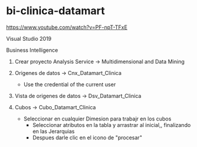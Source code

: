 # bi-clinica-datamart

https://www.youtube.com/watch?v=PF-npT-TFxE

Visual Studio 2019

Business Intelligence

1. Crear proyecto Analysis Service -> Multidimensional and Data Mining
2. Origenes de datos -> Cnx_Datamart_Clinica
	- Use the credential of the current user
3. Vista de origenes de datos -> Dsv_Datamart_Clinica
4. Cubos -> Cubo_Datamart_Clinica
	
	* Seleccionar en cualquier Dimesion para trabajr en los cubos
		- Seleccionar atributos en la tabla y arrastrar al inicial,, finalizando en las Jerarquias
		- Despues darle clic en el icono de "procesar"